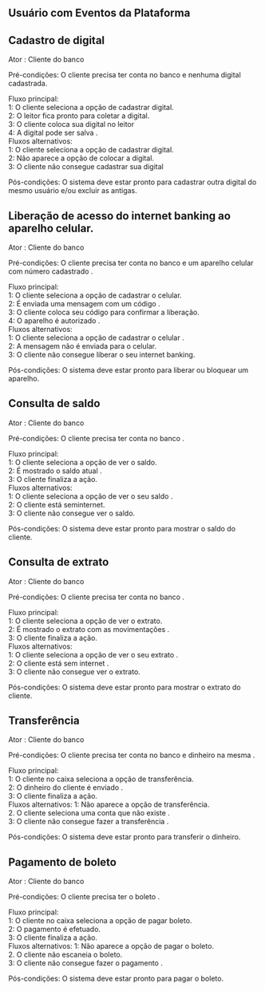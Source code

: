 ## Usuário com Eventos da Plataforma
## Cadastro de digital 

Ator : Cliente do banco <br>

Pré-condições: O cliente  precisa ter conta no banco e nenhuma digital cadastrada.<br>

Fluxo principal:         
                                   1: O cliente  seleciona a opção de cadastrar digital.<br>
                                   2: O leitor fica pronto para coletar a digital.<br>
                                   3: O cliente coloca sua digital no leitor <br>
                                   4: A digital pode ser salva .       <br>
 Fluxos alternativos:  
                                   1: O cliente  seleciona a opção de cadastrar digital.<br>
                                   2: Não aparece a opção de colocar a digital.<br>
                                   3: O cliente não consegue cadastrar sua digital <br>
                                   
Pós-condições:          O sistema deve estar pronto para cadastrar outra digital do mesmo usuário e/ou excluir as antigas.<br>

                    
## Liberação de acesso do internet banking ao aparelho celular.

Ator : Cliente do banco <br>

Pré-condições: O cliente  precisa ter conta no banco e um aparelho celular com número cadastrado .<br>

Fluxo principal:     
                                   1: O cliente  seleciona a opção de cadastrar o celular.<br>
                                   2:  É enviada uma mensagem com um código .<br>
                                   3: O cliente coloca seu código para confirmar a liberação. <br>
                                   4: O aparelho é autorizado .       <br>
 Fluxos alternativos:  
                                   1: O cliente  seleciona a opção de cadastrar o celular .<br>
                                   2: A mensagem não é enviada para o celular.<br>
                                   3: O cliente não consegue liberar o seu internet banking.<br>
                                   
 Pós-condições:          O sistema deve estar pronto para liberar ou bloquear um aparelho.<br>



## Consulta de saldo 

Ator : Cliente do banco <br>

Pré-condições: O cliente  precisa ter conta no banco .<br>

Fluxo principal:         
                                   1: O cliente  seleciona a opção de ver o saldo.<br>
                                   2:  É mostrado o saldo atual .<br>
                                   3: O cliente finaliza a ação.<br>
Fluxos alternativos:  
                                   1: O cliente  seleciona a opção de ver o seu saldo  .<br>
                                   2: O cliente está seminternet.<br>
                                   3: O cliente não consegue ver o saldo.<br>
                                   
Pós-condições:          O sistema deve estar pronto para mostrar o saldo do cliente. <br>    


## Consulta de extrato

Ator : Cliente do banco <br>

Pré-condições: O cliente  precisa ter conta no banco .<br>

Fluxo principal:          
                                   1: O cliente  seleciona a opção de ver o extrato.<br>
                                   2:  É mostrado o extrato com as movimentações .<br>
                                   3: O cliente finaliza a ação.<br>
Fluxos alternativos:  
                                   1: O cliente  seleciona a opção de ver o seu extrato  .<br>
                                   2: O cliente está sem internet .<br>
                                   3: O cliente não consegue ver o extrato.<br>
                                   
Pós-condições:          O sistema deve estar pronto para mostrar o extrato do cliente.     <br>


## Transferência

Ator : Cliente do banco <br>

Pré-condições: O cliente  precisa ter conta no banco e dinheiro na mesma  .<br>

Fluxo principal:          
                                   1: O cliente no caixa seleciona a opção de transferência.<br>
                                   2:  O dinheiro do  cliente é enviado .<br>
                                   3: O cliente finaliza a ação.<br>
Fluxos alternativos: 
                                   1:  Não aparece a opção de transferência. <br>
                                   2.  O cliente seleciona uma conta que não existe . <br>
                                   3: O cliente não consegue fazer a transferência .<br>
                                   
Pós-condições:          O sistema deve estar pronto para transferir o   dinheiro.  <br>


## Pagamento de boleto

Ator : Cliente do banco <br>

Pré-condições: O cliente  precisa ter o boleto  .<br>

Fluxo principal:         
                                   1: O cliente no caixa seleciona a opção de pagar boleto.<br>
                                   2:  O pagamento é efetuado.<br>
                                   3: O cliente finaliza a ação.<br>
Fluxos alternativos: 
                                   1:  Não aparece a opção de pagar o boleto. <br>
                                   2.  O cliente não escaneia o boleto. <br>
                                   3: O cliente não consegue fazer o pagamento  .<br>
                                   
Pós-condições:          O sistema deve estar pronto para pagar o boleto.   <br>
